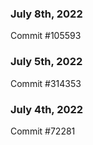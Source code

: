 ### July 8th, 2022

Commit #105593

### July 5th, 2022

Commit #314353


### July 4th, 2022

Commit #72281
